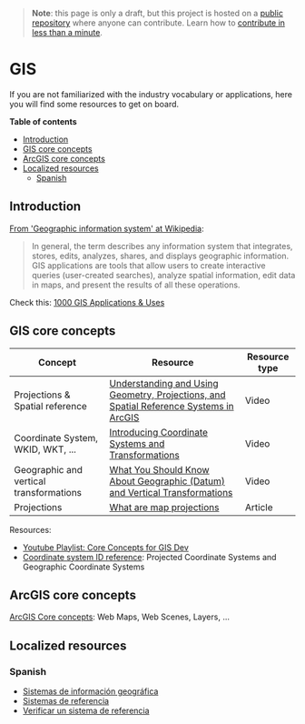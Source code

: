 > **Note**: this page is only a draft, but this project is hosted on a [public repository](https://github.com/hhkaos/awesome-arcgis) where anyone can contribute. Learn how to [contribute in less than a minute](https://github.com/hhkaos/awesome-arcgis/blob/master/CONTRIBUTING.md#contributions).

# GIS

If you are not familiarized with the industry vocabulary or applications, here you will find some resources to get on board.

<!-- START doctoc generated TOC please keep comment here to allow auto update -->
<!-- DON'T EDIT THIS SECTION, INSTEAD RE-RUN doctoc TO UPDATE -->
**Table of contents**

- [Introduction](#introduction)
- [GIS core concepts](#gis-core-concepts)
- [ArcGIS core concepts](#arcgis-core-concepts)
- [Localized resources](#localized-resources)
  - [Spanish](#spanish)

<!-- END doctoc generated TOC please keep comment here to allow auto update -->

## Introduction

[From 'Geographic information system' at Wikipedia](https://en.wikipedia.org/wiki/Geographic_information_system):

> In general, the term describes any information system that integrates, stores, edits, analyzes, shares, and displays geographic information. GIS applications are tools that allow users to create interactive queries (user-created searches), analyze spatial information, edit data in maps, and present the results of all these operations.

Check this: [1000 GIS Applications & Uses](./gis-applications/README.md) 

## GIS core concepts

|Concept|Resource|Resource type|
|---|---|---|
|Projections & Spatial reference|[Understanding and Using Geometry, Projections, and Spatial Reference Systems in ArcGIS](http://www.esri.com/videos/watch?videoid=1153&isLegacy=true&title=understanding-and-using-geometry_comma_-projections_comma_-and-spatial-reference-systems-in-arcgis)|Video|
|Coordinate System, WKID, WKT, ...|[Introducing Coordinate Systems and Transformations](https://www.youtube.com/watch?v=kG6vdjDDs8s)|Video|
|Geographic and vertical transformations|[What You Should Know About Geographic (Datum) and Vertical Transformations](https://www.youtube.com/watch?v=Fh0EeB8rjys&index=3&list=PLahIW2YFPQd41lp-z3Jb5Wx2-KB1HG9jC)|Video
|Projections|[What are map projections](http://desktop.arcgis.com/en/arcmap/latest/map/projections/what-are-map-projections.htm)|Article|

Resources:

* [Youtube Playlist: Core Concepts for GIS Dev](https://www.youtube.com/playlist?list=PLahIW2YFPQd41lp-z3Jb5Wx2-KB1HG9jC)
* [Coordinate system ID reference](https://developers.arcgis.com/javascript/3/jshelp/ref_coordsystems.html): Projected Coordinate Systems and Geographic Coordinate Systems

## ArcGIS core concepts

[ArcGIS Core concepts](https://developers.arcgis.com/documentation/#core-concepts): Web Maps, Web Scenes, Layers, ...


## Localized resources

### Spanish

* [Sistemas de información geográfica](https://www.youtube.com/watch?v=c4k4kYQSssg&index=6&list=PLwq5dz_FjCx6F9SsNuQVQQKyGzuEuu1hd)
* [Sistemas de referencia](https://www.youtube.com/watch?v=jvLlq7PILTg&list=PLwq5dz_FjCx6F9SsNuQVQQKyGzuEuu1hd&index=7)
* [Verificar un sistema de referencia](https://www.youtube.com/watch?v=5tMv8Fi_MD8&list=PLwq5dz_FjCx6F9SsNuQVQQKyGzuEuu1hd&index=8)
